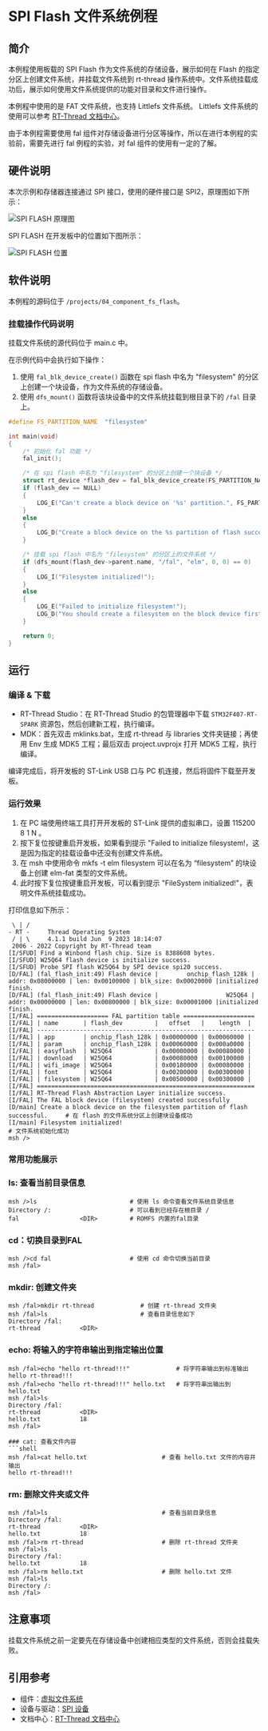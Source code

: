 # SPI Flash 文件系统例程

## 简介

本例程使用板载的 SPI Flash 作为文件系统的存储设备，展示如何在 Flash 的指定分区上创建文件系统，并挂载文件系统到 rt-thread 操作系统中。文件系统挂载成功后，展示如何使用文件系统提供的功能对目录和文件进行操作。

本例程中使用的是 FAT 文件系统，也支持 Littlefs 文件系统。 Littlefs 文件系统的使用可以参考 [RT-Thread 文档中心](https://www.rt-thread.org/document/site/#/rt-thread-version/rt-thread-standard/README)。

由于本例程需要使用 fal 组件对存储设备进行分区等操作，所以在进行本例程的实验前，需要先进行 fal 例程的实验，对 fal 组件的使用有一定的了解。

## 硬件说明

本次示例和存储器连接通过 SPI 接口，使用的硬件接口是 SPI2，原理图如下所示：

![SPI FLASH 原理图](figures/w25q64.png)

SPI FLASH 在开发板中的位置如下图所示：

![SPI FLASH 位置](figures/board.png)

## 软件说明

本例程的源码位于 `/projects/04_component_fs_flash`。

###  挂载操作代码说明

挂载文件系统的源代码位于 main.c 中。

在示例代码中会执行如下操作：

1. 使用 `fal_blk_device_create()` 函数在 spi flash 中名为 "filesystem" 的分区上创建一个块设备，作为文件系统的存储设备。
2. 使用 `dfs_mount()` 函数将该块设备中的文件系统挂载到根目录下的 `/fal` 目录上。

```c
#define FS_PARTITION_NAME  "filesystem"

int main(void)
{
    /* 初始化 fal 功能 */
    fal_init();

    /* 在 spi flash 中名为 "filesystem" 的分区上创建一个块设备 */
    struct rt_device *flash_dev = fal_blk_device_create(FS_PARTITION_NAME);
    if (flash_dev == NULL)
    {
        LOG_E("Can't create a block device on '%s' partition.", FS_PARTITION_NAME);
    }
    else
    {
        LOG_D("Create a block device on the %s partition of flash successful.", FS_PARTITION_NAME);
    }

    /* 挂载 spi flash 中名为 "filesystem" 的分区上的文件系统 */
    if (dfs_mount(flash_dev->parent.name, "/fal", "elm", 0, 0) == 0)
    {
        LOG_I("Filesystem initialized!");
    }
    else
    {
        LOG_E("Failed to initialize filesystem!");
        LOG_D("You should create a filesystem on the block device first!");
    }

    return 0;
}
```

## 运行

### 编译 & 下载

- RT-Thread Studio：在 RT-Thread Studio 的包管理器中下载 `STM32F407-RT-SPARK` 资源包，然后创建新工程，执行编译。
- MDK：首先双击 mklinks.bat，生成 rt-thread 与 libraries 文件夹链接；再使用 Env 生成 MDK5 工程；最后双击 project.uvprojx 打开 MDK5 工程，执行编译。

编译完成后，将开发板的 ST-Link USB 口与 PC 机连接，然后将固件下载至开发板。

###  运行效果

1. 在 PC 端使用终端工具打开开发板的 ST-Link 提供的虚拟串口，设置 115200 8 1 N 。
2. 按下复位按键重启开发板，如果看到提示 "Failed to initialize filesystem!，这是因为指定的挂载设备中还没有创建文件系统。
3. 在 msh 中使用命令 mkfs -t elm filesystem 可以在名为 “filesystem” 的块设备上创建 elm-fat 类型的文件系统。
4. 此时按下复位按键重启开发板，可以看到提示 "FileSystem initialized!"，表明文件系统挂载成功。

打印信息如下所示：

```shell
 \ | /
- RT -     Thread Operating System
 / | \     4.1.1 build Jun  9 2023 18:14:07
 2006 - 2022 Copyright by RT-Thread team
[I/SFUD] Find a Winbond flash chip. Size is 8388608 bytes.
[I/SFUD] W25Q64 flash device is initialize success.
[I/SFUD] Probe SPI flash W25Q64 by SPI device spi20 success.
[D/FAL] (fal_flash_init:49) Flash device |        onchip_flash_128k | addr: 0x08000000 | len: 0x00100000 | blk_size: 0x00020000 |initialized finish.
[D/FAL] (fal_flash_init:49) Flash device |                   W25Q64 | addr: 0x00000000 | len: 0x00800000 | blk_size: 0x00001000 |initialized finish.
[I/FAL] ==================== FAL partition table ====================
[I/FAL] | name       | flash_dev         |   offset   |    length  |
[I/FAL] -------------------------------------------------------------
[I/FAL] | app        | onchip_flash_128k | 0x00000000 | 0x00060000 |
[I/FAL] | param      | onchip_flash_128k | 0x00060000 | 0x000a0000 |
[I/FAL] | easyflash  | W25Q64            | 0x00000000 | 0x00080000 |
[I/FAL] | download   | W25Q64            | 0x00080000 | 0x00100000 |
[I/FAL] | wifi_image | W25Q64            | 0x00180000 | 0x00080000 |
[I/FAL] | font       | W25Q64            | 0x00200000 | 0x00300000 |
[I/FAL] | filesystem | W25Q64            | 0x00500000 | 0x00300000 |
[I/FAL] =============================================================
[I/FAL] RT-Thread Flash Abstraction Layer initialize success.
[I/FAL] The FAL block device (filesystem) created successfully
[D/main] Create a block device on the filesystem partition of flash successful.     # 在 flash 的文件系统分区上创建块设备成功
[I/main] Filesystem initialized!                                                    # 文件系统初始化成功
msh />
```

### 常用功能展示
### ls: 查看当前目录信息
```shell
msh />ls                          # 使用 ls 命令查看文件系统目录信息
Directory /:                      # 可以看到已经存在根目录 /
fal                 <DIR>         # ROMFS 内置的fal目录
```

### cd：切换目录到FAL

```shell
msh />cd fal                      # 使用 cd 命令切换当前目录
msh /fal>
```

### mkdir: 创建文件夹

```shell
msh /fal>mkdir rt-thread             # 创建 rt-thread 文件夹
msh /fal>ls                          # 查看目录信息如下
Directory /fal:
rt-thread           <DIR>
```

### echo: 将输入的字符串输出到指定输出位置
```shell
msh /fal>echo "hello rt-thread!!!"             # 将字符串输出到标准输出
hello rt-thread!!!
msh /fal>echo "hello rt-thread!!!" hello.txt   # 将字符串出输出到 hello.txt
msh /fal>ls
Directory /fal:
rt-thread           <DIR>
hello.txt           18
msh /fal>

### cat: 查看文件内容
​```shell
msh /fal>cat hello.txt                     # 查看 hello.txt 文件的内容并输出
hello rt-thread!!!
```

### rm: 删除文件夹或文件
```shell
msh /fal>ls                                # 查看当前目录信息
Directory /fal:
rt-thread           <DIR>
hello.txt           18
msh /fal>rm rt-thread                      # 删除 rt-thread 文件夹
msh /fal>ls
Directory /fal:
hello.txt           18
msh /fal>rm hello.txt                      # 删除 hello.txt 文件
msh /fal>ls
Directory /:
msh /fal>
```
## 注意事项

挂载文件系统之前一定要先在存储设备中创建相应类型的文件系统，否则会挂载失败。

## 引用参考

- 组件：[虚拟文件系统](https://www.rt-thread.org/document/site/#/rt-thread-version/rt-thread-standard/programming-manual/filesystem/filesystem)
- 设备与驱动：[SPI 设备](https://www.rt-thread.org/document/site/#/rt-thread-version/rt-thread-standard/programming-manual/device/spi/spi)
- 文档中心：[RT-Thread 文档中心](https://www.rt-thread.org/document/site/#/)
